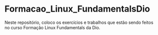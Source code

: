 # Formacao_Linux_FundamentalsDio
Neste repositório, coloco os exercícios e trabalhos que estão sendo feitos no curso  Formação Linux Fundamentals da Dio.
